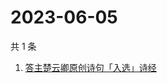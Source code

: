 # 2023-06-05

共 1 条

<!-- BEGIN -->
<!-- 最后更新时间 Mon Jun 05 2023 03:05:08 GMT+0800 (China Standard Time) -->

1. [答主楚云卿原创诗句「入选」诗经](https://www.zhihu.com/search?q=答主楚云卿原创诗句「入选」诗经)

<!-- END -->
